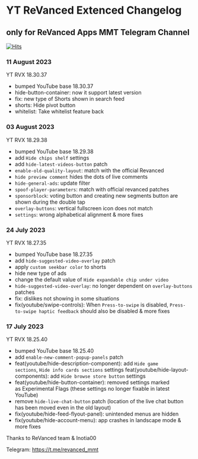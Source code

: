 # YT ReVanced Extenced Changelog
## only for ReVanced Apps MMT Telegram Channel
[![Hits](https://hits.sh/github.com/kazimmt/rvx-features/rvx182540/hits.svg)](https://hits.sh/github.com/kazimmt/rvx-features/rvx182540/hits/)

### 11 August 2023
YT RVX 18.30.37
- bumped YouTube base 18.30.37
- hide-button-container: now it support latest version
- fix: new type of Shorts shown in search feed
- shorts: Hide pivot button
- whitelist: Take whitelist feature back

### 03 August 2023
YT RVX 18.29.38
- bumped YouTube base 18.29.38
- add `Hide chips shelf` settings
- add `hide-latest-videos-button` patch
- `enable-old-quality-layout`: match with the official Revanced
- `hide preview comment` hides the dots of live comments
- `hide-general-ads`: update filter
- `spoof-player-parameters`: match with official revanced patches
- `sponsorblock`: voting button and creating new segments button are shown during the double tap
- `overlay-buttons`: vertical fullscreen icon does not match
- `settings`: wrong alphabetical alignment
  & more fixes

### 24 July 2023
YT RVX 18.27.35
- bumped YouTube base 18.27.35
- add `hide-suggested-video-overlay` patch
- apply `custom seekbar color` to shorts
- hide new type of ads
- change the default value of `Hide expandable chip under video`
- `hide-suggested-video-overlay`: no longer dependent on `overlay-buttons` patches
- fix: dislikes not showing in some situations
- fix(youtube/swipe-controls): When `Press-to-swipe` is disabled, `Press-to-swipe haptic feedback` should also be disabled
  & more fixes

### 17 July 2023
YT RVX 18.25.40
- bumped YouTube base 18.25.40
- add `enable-new-comment-popup-panels` patch
- feat(youtube/hide-description-component): add `Hide game sections`, `Hide info cards sections` settings
feat(youtube/hide-layout-components): add `Hide browse store button` settings
- feat(youtube/hide-button-container): removed settings marked as Experimental Flags (these settings no longer fixable in latest YouTube)
- remove `hide-live-chat-button` patch (location of the live chat button has been moved even in the old layout)
- fix(youtube/hide-feed-flyout-panel): unintended menus are hidden
- fix(youtube/hide-account-menu): app crashes in landscape mode
& more fixes

Thanks to ReVanced team & Inotia00

Telegram: https://t.me/revanced_mmt
